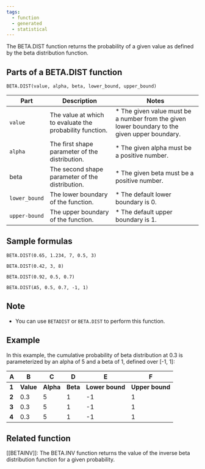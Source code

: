 ```yaml
---
tags:
  - function
  - generated
  - statistical
---
```


The BETA.DIST function returns the probability of a given value as defined by the beta distribution function.

Parts of a BETA.DIST function
-----------------------------

`BETA.DIST(value, alpha, beta, lower_bound, upper_bound)`

| Part | Description | Notes |
| --- | --- | --- |
| `value` | The value at which to evaluate the probability function. | * The given value must be a number from the given lower boundary to the given upper boundary. |
| `alpha` | The first shape parameter of the distribution. | * The given alpha must be a positive number. |
| beta | The second shape parameter of the distribution. | * The given beta must be a positive number. |
| `lower_bound` | The lower boundary of the function. | * The default lower boundary is 0. |
| `upper-bound` | The upper boundary of the function. | * The default upper boundary is 1. |

Sample formulas
---------------

`BETA.DIST(0.65, 1.234, 7, 0.5, 3)`

`BETA.DIST(0.42, 3, 8)`

`BETA.DIST(0.92, 0.5, 0.7)`

`BETA.DIST(A5, 0.5, 0.7, -1, 1)`

Note
----

* You can use `BETADIST` or `BETA.DIST` to perform this function.

Example
-------

In this example, the cumulative probability of beta distribution at 0.3 is parameterized by an alpha of 5 and a beta of 1, defined over [-1, 1]:

| A | B | C | D | E | F |
| --- | --- | --- | --- | --- | --- |
| **1** | **Value** | **Alpha** | **Beta** | **Lower bound** | **Upper bound** | **Solution** |
| **2** | 0.3 | 5 | 1 | -1 | 1 | 0.1160290625 |
| **3** | 0.3 | 5 | 1 | -1 | 1 | =BETA.DIST(0.3, 5, 1, -1, 1) |
| **4** | 0.3 | 5 | 1 | -1 | 1 | =BETA.DIST(A4, B4, C4, D4, E4) |

Related function
----------------

[[BETAINV]]: The BETA.INV function returns the value of the inverse beta distribution function for a given probability.